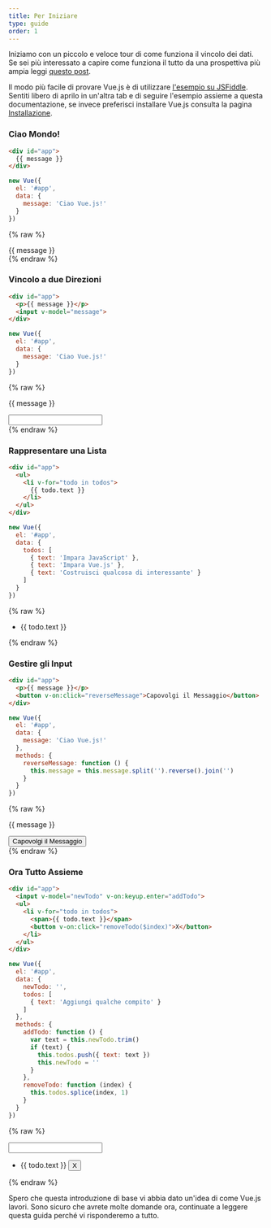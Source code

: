```yaml
---
title: Per Iniziare
type: guide
order: 1
---
```


Iniziamo con un piccolo e veloce tour di come funziona il vincolo dei dati. Se sei più interessato a capire come funziona il tutto da una prospettiva più ampia leggi [questo post](http://blog.evanyou.me/2015/10/25/vuejs-re-introduction/).

Il modo più facile di provare Vue.js è di utilizzare [l'esempio su JSFiddle](https://jsfiddle.net/yyx990803/okv0rgrk/). Sentiti libero di aprilo in un'altra tab e di seguire l'esempio assieme a questa documentazione, se invece preferisci installare Vue.js consulta la pagina [Installazione](/guide/installation.html).

### Ciao Mondo!

``` html
<div id="app">
  {{ message }}
</div>
```
``` js
new Vue({
  el: '#app',
  data: {
    message: 'Ciao Vue.js!'
  }
})
```
{% raw %}
<div id="app" class="demo">
  {{ message }}
</div>
<script>
new Vue({
  el: '#app',
  data: {
    message: 'Ciao Vue.js!'
  }
})
</script>
{% endraw %}

### Vincolo a due Direzioni

``` html
<div id="app">
  <p>{{ message }}</p>
  <input v-model="message">
</div>
```
``` js
new Vue({
  el: '#app',
  data: {
    message: 'Ciao Vue.js!'
  }
})
```
{% raw %}
<div id="app2" class="demo">
  <p>{{ message }}</p>
  <input v-model="message">
</div>
<script>
new Vue({
  el: '#app2',
  data: {
    message: 'Ciao Vue.js!'
  }
})
</script>
{% endraw %}

### Rappresentare una Lista

``` html
<div id="app">
  <ul>
    <li v-for="todo in todos">
      {{ todo.text }}
    </li>
  </ul>
</div>
```
``` js
new Vue({
  el: '#app',
  data: {
    todos: [
      { text: 'Impara JavaScript' },
      { text: 'Impara Vue.js' },
      { text: 'Costruisci qualcosa di interessante' }
    ]
  }
})
```
{% raw %}
<div id="app3" class="demo">
  <ul>
    <li v-for="todo in todos">
      {{ todo.text }}
    </li>
  </ul>
</div>
<script>
new Vue({
  el: '#app3',
  data: {
    todos: [
      { text: 'Impara JavaScript' },
      { text: 'Impara Vue.js' },
      { text: 'Costruisci qualcosa di interessante' }
    ]
  }
})
</script>
{% endraw %}

### Gestire gli Input

``` html
<div id="app">
  <p>{{ message }}</p>
  <button v-on:click="reverseMessage">Capovolgi il Messaggio</button>
</div>
```
``` js
new Vue({
  el: '#app',
  data: {
    message: 'Ciao Vue.js!'
  },
  methods: {
    reverseMessage: function () {
      this.message = this.message.split('').reverse().join('')
    }
  }
})
```
{% raw %}
<div id="app4" class="demo">
  <p>{{ message }}</p>
  <button v-on:click="reverseMessage">Capovolgi il Messaggio</button>
</div>
<script>
new Vue({
  el: '#app4',
  data: {
    message: 'Ciao Vue.js!'
  },
  methods: {
    reverseMessage: function () {
      this.message = this.message.split('').reverse().join('')
    }
  }
})
</script>
{% endraw %}

### Ora Tutto Assieme

``` html
<div id="app">
  <input v-model="newTodo" v-on:keyup.enter="addTodo">
  <ul>
    <li v-for="todo in todos">
      <span>{{ todo.text }}</span>
      <button v-on:click="removeTodo($index)">X</button>
    </li>
  </ul>
</div>
```
``` js
new Vue({
  el: '#app',
  data: {
    newTodo: '',
    todos: [
      { text: 'Aggiungi qualche compito' }
    ]
  },
  methods: {
    addTodo: function () {
      var text = this.newTodo.trim()
      if (text) {
        this.todos.push({ text: text })
        this.newTodo = ''
      }
    },
    removeTodo: function (index) {
      this.todos.splice(index, 1)
    }
  }
})
```
{% raw %}
<div id="app5" class="demo">
  <input v-model="newTodo" v-on:keyup.enter="addTodo">
  <ul>
    <li v-for="todo in todos">
      <span>{{ todo.text }}</span>
      <button v-on:click="removeTodo($index)">X</button>
    </li>
  </ul>
</div>
<script>
new Vue({
  el: '#app5',
  data: {
    newTodo: '',
    todos: [
      { text: 'Aggiungi qualche compito' }
    ]
  },
  methods: {
    addTodo: function () {
      var text = this.newTodo.trim()
      if (text) {
        this.todos.push({ text: text })
        this.newTodo = ''
      }
    },
    removeTodo: function (index) {
      this.todos.splice(index, 1)
    }
  }
})
</script>
{% endraw %}

Spero che questa introduzione di base vi abbia dato un'idea di come Vue.js lavori. Sono sicuro che avrete molte domande ora, continuate a leggere questa guida perché vi risponderemo a tutto.
